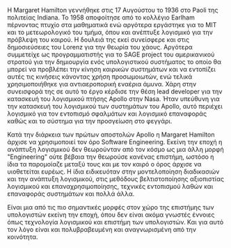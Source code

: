 Η Margaret Hamilton γεννήθηκε στις 17 Αυγούστου το 1936 στo Paoli της πολιτείας Indiana. Το 1958 αποφοίτησε από το κολλέγιο Earlham πέρνοντας πτυχίο στα μαθηματικά ενώ αργότερα εργάστηκε για το MIT και το μετεωρολογικό του τμήμα, όπου και ανέπτυξε λογισμικό για την πρόβλεψη του καιρού. Η δουλειά της εκεί συνείσφερε και στις δημοσιεύσειες του Lorenz για την θεωρία του χάους. Αργότερα συμμετείχε ως προγραμματιστής για το SAGE project του αμερικανικού στρατού για την δημιουργία ενός υπολογιστικού συστήματος το οποίο θα μπορεί να προβλέπει την κίνηση καιρικών συστημάτων και να εντοπίζει αυτές τις κινήσεις κάνοντας χρήση προσωμοιωτών, ενώ τελικά χρησιμοποιήθηκε για αντιαεροπορική εναέρια άμυνα. Χάρη στην συνεισφορά της σε αυτό το έργο κέρδισε την θέση lead developer για την κατασκευή του λογισμικού πτήσης Apollo στην Nasa. Ήταν υπεύθυνη για την κατασκευή του λογισμικού  των συστημάτων του Apollo, αυτό περιέχει λογισμικό για τον εντοπισμό σφαλμάτων και λογισμικό επαναφοράς καθώς και το σύστημα για την προσγείωση στο φεγγάρι.

Κατά την διάρκεια των πρώτων αποστολών Apollo η Margaret Hamilton άρχισε να χρησιμοποιεί τον όρο Software Engineering. Εκείνη την εποχή η ανάπτυξη λογισμικού δεν θεωρούνταν από τον κόσμο ως μια άλλη μορφή "Engineering" ούτε βέβαια την θεωρούσε κανένας επιστήμη, ωστόσο η ίδια τα παρομοίαζε μεταξύ τους και με τον καιρό ο όρος άρχισε να υιοθετείται ευρέως. Η ίδια ειδικευόταν στην μοντελοποίηση διαδικασιών και την ανάπτυξη λογισμικού, στις μεθόδους βελτιστοποίησης αξιοπιστίας λογισμικού και επαναχρησιμοποίησης, τεχνικές εντοπισμού λαθών και επαναφοράς συστημάτων και πολλά άλλα. 

Είναι μια από τις πιο σημαντικές μορφές στον χώρο της επιστήμης των υπολογιστών εκείνη την εποχή, όπου δεν είναι ακόμα γνωστές έννοιες όπως τεχνολογία λογισμικού και επιστήμη των υπολογιστών. Και για αυτό τον λόγο είναι και πολυβραβευμένη και αναγνωρισμένη από την κοινότητα.
